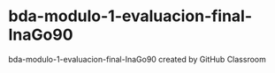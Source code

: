 # bda-modulo-1-evaluacion-final-InaGo90
bda-modulo-1-evaluacion-final-InaGo90 created by GitHub Classroom

